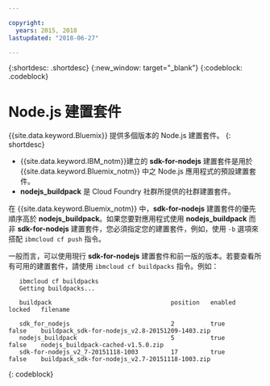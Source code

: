```yaml
---

copyright:
  years: 2015, 2018
lastupdated: "2018-06-27"

---
```


{:shortdesc: .shortdesc}
{:new_window: target="_blank"}
{:codeblock: .codeblock}

# Node.js 建置套件

{{site.data.keyword.Bluemix}} 提供多個版本的 Node.js 建置套件。
{: shortdesc}

* {{site.data.keyword.IBM_notm}}建立的 **sdk-for-nodejs** 建置套件是用於 {{site.data.keyword.Bluemix_notm}} 中之 Node.js 應用程式的預設建置套件。
* **nodejs_buildpack** 是 Cloud Foundry 社群所提供的社群建置套件。

在 {{site.data.keyword.Bluemix_notm}} 中，**sdk-for-nodejs** 建置套件的優先順序高於 **nodejs_buildpack**。如果您要對應用程式使用 **nodejs_buildpack** 而非 **sdk-for-nodejs** 建置套件，您必須指定您的建置套件，例如，使用 `-b` 選項來搭配 `ibmcloud cf push` 指令。

一般而言，可以使用現行 **sdk-for-nodejs** 建置套件和前一版的版本。若要查看所有可用的建置套件，請使用 `ibmcloud cf buildpacks` 指令。例如：

```
   ibmcloud cf buildpacks
   Getting buildpacks...

   buildpack                                 position   enabled   locked   filename   

   sdk_for_nodejs                            2          true      false    buildpack_sdk-for-nodejs_v2.8-20151209-1403.zip   
   nodejs_buildpack                          5          true      false    nodejs_buildpack-cached-v1.5.0.zip   
   sdk-for-nodejs_v2_7-20151118-1003         17         true      false    buildpack_sdk-for-nodejs_v2.7-20151118-1003.zip
```
{: codeblock}
